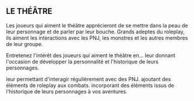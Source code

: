 ## LE THÉÂTRE


Les joueurs qui aiment le théâtre apprécieront de se mettre
dans la peau de leur personnage et de parler par leur bouche.
Grands adeptes du roleplay, ils aiment les interactions avec
les PNJ, les monstres et les autres membres de leur groupe.

Entretenez l'intérêt des joueurs qui aiment le théâtre en...
leur donnant l'occasion de développer la personnalité et
l'historique de leurs personnages.

leur permettant d'interagir régulièrement avec des PNJ.
ajoutant des éléments de roleplay aux combats.
incorporant des éléments issus de l'historique de leurs
personnages à vos aventures.
